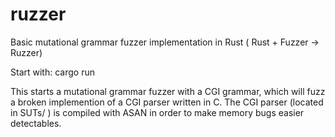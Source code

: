 # ruzzer
Basic mutational grammar fuzzer implementation in Rust ( Rust + Fuzzer -> Ruzzer)

Start with: 
    cargo run

This starts a mutational grammar fuzzer with a CGI grammar, which will fuzz a broken implemention of a CGI parser written in C. The CGI parser (located in SUTs/ ) is compiled with ASAN in order to make memory bugs easier detectables.